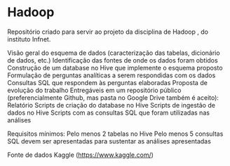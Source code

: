 # Hadoop

Repositório criado para servir ao projeto da disciplina de Hadoop , do instituto Infnet.

Visão geral do esquema de dados (caracterização das tabelas, dicionário de dados, etc.)
Identificação das fontes de onde os dados foram obtidos
Construção de um database no Hive que implemente o esquema proposto
Formulação de perguntas analíticas a serem respondidas com os dados
Consultas SQL que respondem às perguntas elaboradas
Proposta de evolução do trabalho
Entregáveis em um repositório público (preferencialmente Github, mas pasta no Google Drive também é aceito):
Relatório
Scripts de criação do database no Hive
Scripts de ingestão de dados no Hive
Scripts com as consultas SQL que foram utilizadas nas análises

Requisitos mínimos:
Pelo menos 2 tabelas no Hive
Pelo menos 5 consultas SQL devem ser apresentadas para sustentar as análises apresentadas


Fonte de dados Kaggle (https://www.kaggle.com/)
